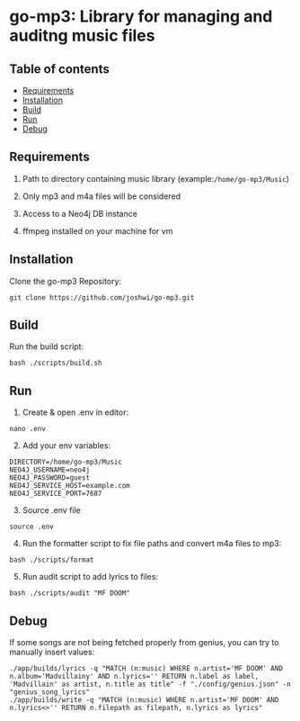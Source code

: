 # go-mp3: Library for managing and auditng music files

## Table of contents
* [Requirements](#requirements)
* [Installation](#installation)
* [Build](#setup)
* [Run](#run)
* [Debug](#debug)

## Requirements

1. Path to directory containing music library (example:`/home/go-mp3/Music`)

2. Only mp3 and m4a files will be considered

3. Access to a Neo4j DB instance

4. ffmpeg installed on your machine for vm

## Installation

Clone the go-mp3 Repository:

```
git clone https://github.com/joshwi/go-mp3.git
```

## Build

Run the build script:

```
bash ./scripts/build.sh
```

## Run

1. Create & open .env in editor: 
```
nano .env
```
2. Add your env variables:
```
DIRECTORY=/home/go-mp3/Music
NEO4J_USERNAME=neo4j
NEO4J_PASSWORD=guest
NEO4J_SERVICE_HOST=example.com
NEO4J_SERVICE_PORT=7687
```
3. Source .env file
```
source .env
```
4. Run the formatter script to fix file paths and convert m4a files to mp3:
```
bash ./scripts/format
```
5. Run audit script to add lyrics to files:
```
bash ./scripts/audit "MF DOOM"
```

## Debug

If some songs are not being fetched properly from genius, you can try to manually insert values:
```
./app/builds/lyrics -q "MATCH (n:music) WHERE n.artist='MF DOOM' AND n.album='Madvillainy' AND n.lyrics='' RETURN n.label as label, 'Madvillain' as artist, n.title as title" -f "./config/genius.json" -n "genius_song_lyrics"
./app/builds/write -q "MATCH (n:music) WHERE n.artist='MF DOOM' AND n.lyrics<>'' RETURN n.filepath as filepath, n.lyrics as lyrics"
```